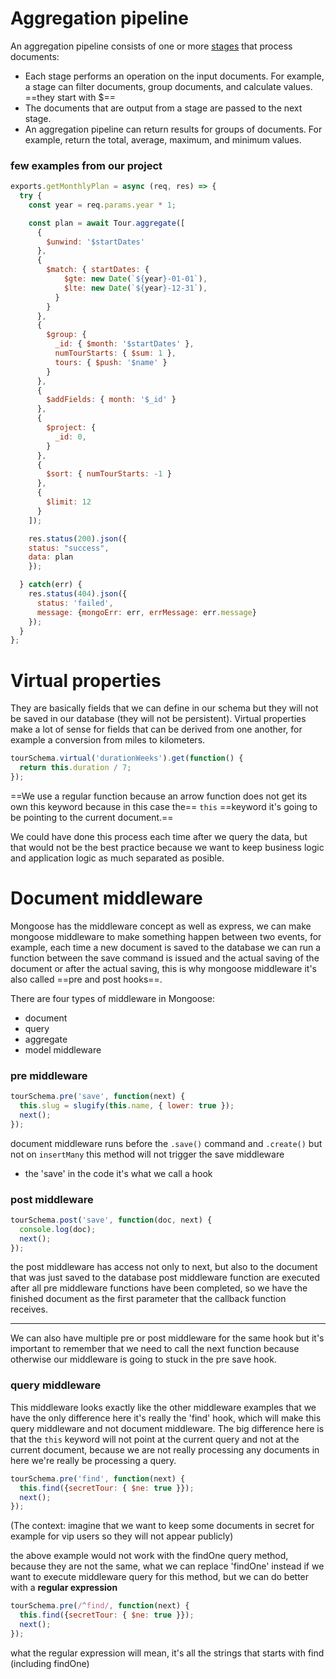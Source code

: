 # Aggregation pipeline 

An aggregation pipeline consists of one or more [stages](https://www.mongodb.com/docs/manual/reference/operator/aggregation-pipeline/#std-label-aggregation-pipeline-operator-reference) that process documents:

- Each stage performs an operation on the input documents. For example, a stage can filter documents, group documents, and calculate values. ==they start with $==
- The documents that are output from a stage are passed to the next stage.
- An aggregation pipeline can return results for groups of documents. For example, return the total, average, maximum, and minimum values.

### few examples from our project

```js
exports.getMonthlyPlan = async (req, res) => {
  try {
    const year = req.params.year * 1;

    const plan = await Tour.aggregate([
      {
        $unwind: '$startDates'
      },
      {
        $match: { startDates: {
            $gte: new Date(`${year}-01-01`),
            $lte: new Date(`${year}-12-31`),
          }
        }
      },
      {
        $group: {
          _id: { $month: '$startDates' },
          numTourStarts: { $sum: 1 },
          tours: { $push: '$name' }
        }
      },
      {
        $addFields: { month: '$_id' }
      },
      {
        $project: {
          _id: 0,
        }
      },
      {
        $sort: { numTourStarts: -1 }
      },
      {
        $limit: 12
      }
    ]);

    res.status(200).json({
    status: "success",
    data: plan
    });

  } catch(err) {
    res.status(404).json({
      status: 'failed',
      message: {mongoErr: err, errMessage: err.message}
    });
  }
};
```

# Virtual properties

They are basically fields that we can define in our schema but they will not be saved in our database (they will not be persistent). Virtual properties make a lot of sense for fields that can be derived from one another, for example a conversion from miles to kilometers.

```js
tourSchema.virtual('durationWeeks').get(function() {
  return this.duration / 7;
});
```

==We use a regular function because an arrow function does not get its own this keyword because in this case the== `this` ==keyword it's going to be pointing to the current document.==

We could have done this process each time after we query the data, but that would not be the best practice because we want to keep business logic and application logic as much separated as posible.

# Document middleware

Mongoose has the middleware concept as well as express, we can make mongoose middleware to make something happen between two events, for example, each time a new document is saved to the database we can run a function between the save command is issued and the actual saving of the document or after the actual saving, this is why mongoose middleware it's also called ==pre and post hooks==.

There are four types of middleware in Mongoose:
- document 
- query
- aggregate
- model middleware

### pre middleware

```js 
tourSchema.pre('save', function(next) {
  this.slug = slugify(this.name, { lower: true });
  next();
});
```

document middleware runs before the `.save()` command and `.create()` but not on `insertMany` this method will not trigger the save middleware

- the 'save' in the code it's what we call a hook

### post middleware

```js
tourSchema.post('save', function(doc, next) {
  console.log(doc);
  next();
});
```

the post middleware has access not only to next, but also to the document that was just saved to the database 
post middleware function are executed after all pre middleware functions have been completed, so we have the finished document as the first parameter that the callback function receives.

---
We can also have multiple pre or post middleware for the same hook but it's important to remember that we need to call the next function because otherwise our middleware is going to stuck in the pre save hook.

### query middleware

This middleware looks exactly like the other middleware examples that we have the only difference here it's really the 'find' hook, which will make this query middleware and not document middleware. The big difference here is that the `this` keyword will not point at the current query and not at the current  document, because we are not really processing any documents in here we're really be processing a query.

```js
tourSchema.pre('find', function(next) {
  this.find({secretTour: { $ne: true }});
  next();
});
```

(The context: imagine that we want to keep some documents in secret for example for vip users so they will not appear publicly)

the above example would not work with the findOne query method, because they are not the same, what we can replace 'findOne' instead if we want to execute middleware query for this method, but we can do better with a **regular expression** 

```js
tourSchema.pre(/^find/, function(next) {
  this.find({secretTour: { $ne: true }});
  next();
});
```

what the regular expression will mean, it's all the strings that starts with find (including findOne)